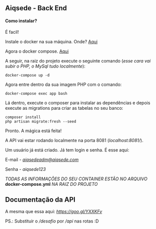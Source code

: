 ## Aiqsede - Back End
#### Como instalar?

É facil!

Instale o docker na sua máquina. Onde? [Aqui](https://goo.gl/JmnqnK)

Agora o docker compose. [Aqui](https://goo.gl/nzcP7q)

A seguir, na raiz do projeto execute o seguinte comando (*esse cara vai subir o PHP, o MySql tudo localmente*):
```
docker-compose up -d
```
Agora entre dentro da sua imagem PHP com o comando:
```
docker-compose exec app bash
```
Lá dentro, execute o composer para instalar as dependências e depois execute as migrations para criar as tabelas no seu banco:
```
composer install
php artisan migrate:fresh --seed
```
Pronto. A mágica está feita!

A API vai estar rodando localmente na porta 8081 (*localhost:8081/*).

Um usuário já está criado. Já tem login e senha. É esse aqui:

E-mail - *aiqsedeadm@aiqsede.com*

Senha - *aiqsede123*

*TODAS AS INFORMAÇÕES DO SEU CONTAINER ESTÃO NO ARQUIVO* **docker-compose.yml** *NA RAIZ DO PROJETO*

## Documentação da API
A mesma que essa aqui: *https://goo.gl/YXXKFv*

PS.: Substituir o */desafio* por */api* nas rotas :D
